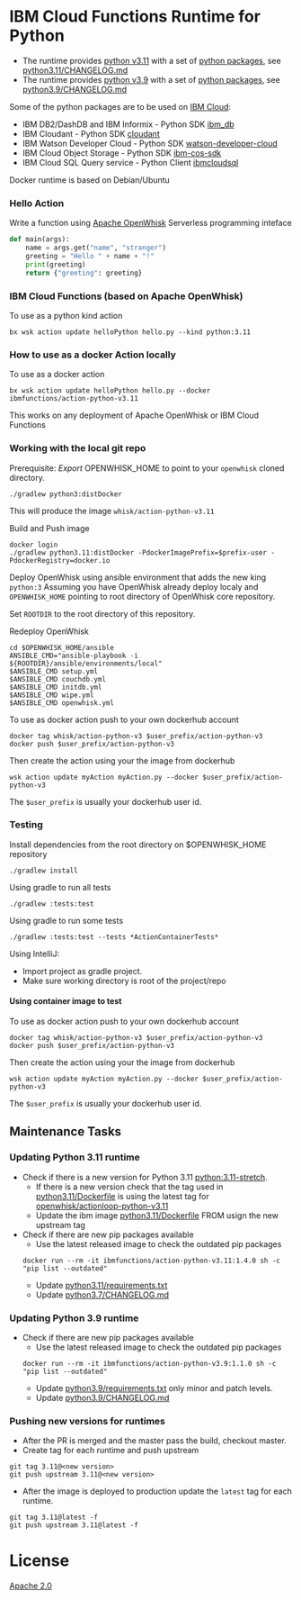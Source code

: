 # IBM Cloud Functions Runtime for Python

- The runtime provides [python v3.11](python3.11/) with a set of [python packages](python3.11/requirements.txt), see [python3.11/CHANGELOG.md](python3.11/CHANGELOG.md)
- The runtime provides [python v3.9](python3.9/) with a set of [python packages](python3.9/requirements.txt), see [python3.9/CHANGELOG.md](python3.9/CHANGELOG.md)

Some of the python packages are to be used on [IBM Cloud](https://cloud.ibm.com):
- IBM DB2/DashDB and IBM Informix - Python SDK [ibm_db](https://pypi.python.org/pypi/ibm_db)
- IBM Cloudant - Python SDK [cloudant](https://pypi.python.org/pypi/cloudant)
- IBM Watson Developer Cloud - Python SDK [watson-developer-cloud](https://pypi.python.org/pypi/watson-developer-cloud)
- IBM Cloud Object Storage - Python SDK [ibm-cos-sdk](https://pypi.python.org/pypi/ibm-cos-sdk)
- IBM Cloud SQL Query service - Python Client [ibmcloudsql](https://pypi.org/project/ibmcloudsql/)

Docker runtime is based on Debian/Ubuntu

### Hello Action
Write a function using [Apache OpenWhisk](https://apache.openwhisk.org) Serverless programming inteface
```python
def main(args):
    name = args.get("name", "stranger")
    greeting = "Hello " + name + "!"
    print(greeting)
    return {"greeting": greeting}
```

### IBM Cloud Functions (based on Apache OpenWhisk)
To use as a python kind action
```
bx wsk action update helloPython hello.py --kind python:3.11
```

### How to use as a docker Action locally
To use as a docker action
```
bx wsk action update helloPython hello.py --docker ibmfunctions/action-python-v3.11
```
This works on any deployment of Apache OpenWhisk or IBM Cloud Functions



### Working with the local git repo
Prerequisite: *Export* OPENWHISK_HOME to point to your `openwhisk` cloned directory.

```
./gradlew python3:distDocker
```
This will produce the image `whisk/action-python-v3.11`

Build and Push image
```
docker login
./gradlew python3.11:distDocker -PdockerImagePrefix=$prefix-user -PdockerRegistry=docker.io
```

Deploy OpenWhisk using ansible environment that adds the new king `python:3`
Assuming you have OpenWhisk already deploy localy and `OPENWHISK_HOME` pointing to root directory of OpenWhisk core repository.

Set `ROOTDIR` to the root directory of this repository.

Redeploy OpenWhisk
```
cd $OPENWHISK_HOME/ansible
ANSIBLE_CMD="ansible-playbook -i ${ROOTDIR}/ansible/environments/local"
$ANSIBLE_CMD setup.yml
$ANSIBLE_CMD couchdb.yml
$ANSIBLE_CMD initdb.yml
$ANSIBLE_CMD wipe.yml
$ANSIBLE_CMD openwhisk.yml
```

To use as docker action push to your own dockerhub account
```
docker tag whisk/action-python-v3 $user_prefix/action-python-v3
docker push $user_prefix/action-python-v3
```
Then create the action using your the image from dockerhub
```
wsk action update myAction myAction.py --docker $user_prefix/action-python-v3
```
The `$user_prefix` is usually your dockerhub user id.


### Testing
Install dependencies from the root directory on $OPENWHISK_HOME repository
```
./gradlew install
```

Using gradle to run all tests
```
./gradlew :tests:test
```
Using gradle to run some tests
```
./gradlew :tests:test --tests *ActionContainerTests*
```
Using IntelliJ:
- Import project as gradle project.
- Make sure working directory is root of the project/repo


#### Using container image to test
To use as docker action push to your own dockerhub account
```
docker tag whisk/action-python-v3 $user_prefix/action-python-v3
docker push $user_prefix/action-python-v3
```
Then create the action using your the image from dockerhub
```
wsk action update myAction myAction.py --docker $user_prefix/action-python-v3
```
The `$user_prefix` is usually your dockerhub user id.


## Maintenance Tasks

### Updating Python 3.11 runtime
- Check if there is a new version for Python 3.11 [python:3.11-stretch](https://hub.docker.com/_/python/).
  - If there is a new version check that the tag used in [python3.11/Dockerfile](python3.11/Dockerfile) is using the latest tag for [openwhisk/actionloop-python-v3.11](https://hub.docker.com/r/openwhisk/actionloop-python-v3.11/tags)
  - Update the ibm image [python3.11/Dockerfile](python3.11/Dockerfile) FROM usign the new upstream tag
- Check if there are new pip packages available
  - Use the latest released image to check the outdated pip packages
  ```
  docker run --rm -it ibmfunctions/action-python-v3.11:1.4.0 sh -c "pip list --outdated"
  ```
  - Update [python3.11/requirements.txt](python3.11/requirements.txt)
  - Update [python3.7/CHANGELOG.md](python3.7/CHANGELOG.md)

### Updating Python 3.9 runtime
- Check if there are new pip packages available
  - Use the latest released image to check the outdated pip packages
  ```
  docker run --rm -it ibmfunctions/action-python-v3.9:1.1.0 sh -c "pip list --outdated"
  ```
  - Update [python3.9/requirements.txt](python3.9/requirements.txt) only minor and patch levels.
  - Update [python3.9/CHANGELOG.md](python3.9/CHANGELOG.md)

### Pushing new versions for runtimes
- After the PR is merged and the master pass the build, checkout master.
- Create tag for each runtime and push upstream
```
git tag 3.11@<new version>
git push upstream 3.11@<new version>
```
- After the image is deployed to production update the `latest` tag for each runtime.
```
git tag 3.11@latest -f
git push upstream 3.11@latest -f
```


# License
[Apache 2.0](LICENSE.txt)
